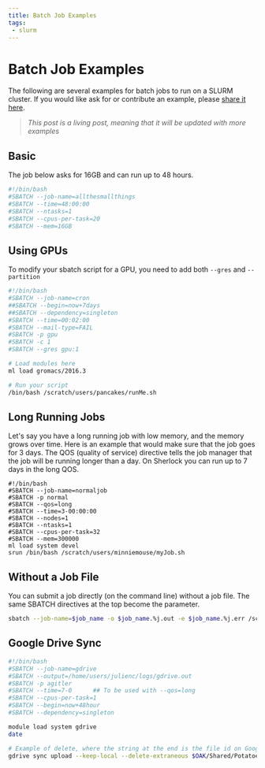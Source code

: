 ```yaml
---
title: Batch Job Examples
tags: 
 - slurm
---
```


# Batch Job Examples

The following are several examples for batch jobs to run on a SLURM cluster.
If you would like ask for or contribute an example, please [share it here](https://www.github.com/stanford-rc/stanford-rc.github.io/issues).

> _This post is a living post, meaning that it will be updated with more examples_

## Basic
The job below asks for 16GB and can run up to 48 hours.

```bash
#!/bin/bash
#SBATCH --job-name=allthesmallthings
#SBATCH --time=48:00:00
#SBATCH --ntasks=1
#SBATCH --cpus-per-task=20
#SBATCH --mem=16GB
```

## Using GPUs
To modify your sbatch script for a GPU, you need to add both `--gres` and `--partition`

```bash
#!/bin/bash
#SBATCH --job-name=cron
##SBATCH --begin=now+7days
##SBATCH --dependency=singleton
#SBATCH --time=00:02:00
#SBATCH --mail-type=FAIL
#SBATCH -p gpu
#SBATCH -c 1
#SBATCH --gres gpu:1

# Load modules here
ml load gromacs/2016.3

# Run your script
/bin/bash /scratch/users/pancakes/runMe.sh
```


## Long Running Jobs
Let's say you have a long running job with low memory, and the memory grows over time. Here is an example that would make sure that the job goes for 3 days. The QOS (quality of service) directive tells the job manager that the job will be running longer than a day.  On Sherlock you can run up to 7 days in the long QOS.
```
#!/bin/bash
#SBATCH --job-name=normaljob
#SBATCH -p normal
#SBATCH --qos=long
#SBATCH --time=3-00:00:00
#SBATCH --nodes=1
#SBATCH --ntasks=1
#SBATCH --cpus-per-task=32
#SBATCH --mem=300000
ml load system devel
srun /bin/bash /scratch/users/minniemouse/myJob.sh
```

## Without a Job File
You can submit a job directly (on the command line) without a job file.  The same SBATCH directives at the top become the parameter.

```bash
sbatch --job-name=$job_name -o $job_name.%j.out -e $job_name.%j.err /scratch/users/smiley/scripts/makeSmiles.sh ${file1} ${file2}
```
## Google Drive Sync

```bash
#!/bin/bash 
#SBATCH --job-name=gdrive
#SBATCH --output=/home/users/julienc/logs/gdrive.out
#SBATCH -p agitler
#SBATCH --time=7-0      ## To be used with --qos=long
#SBATCH --cpus-per-task=1
#SBATCH --begin=now+48hour
#SBATCH --dependency=singleton

module load system gdrive
date

# Example of delete, where the string at the end is the file id on Google Drive
gdrive sync upload --keep-local --delete-extraneous $OAK/Shared/Potatoes/ sdhfshds3u39ur93rioneksfser
```
